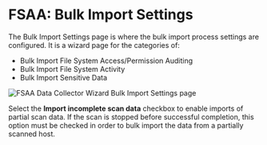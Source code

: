 # FSAA: Bulk Import Settings

The Bulk Import Settings page is where the bulk import process settings are configured. It is a wizard page for the categories of:

- Bulk Import File System Access/Permission Auditing
- Bulk Import File System Activity
- Bulk Import Sensitive Data

![FSAA Data Collector Wizard Bulk Import Settings page](/img/product_docs/accessanalyzer/enterpriseauditor/admin/datacollector/fsaa/bulkimport.png)

Select the __Import incomplete scan data__ checkbox to enable imports of partial scan data. If the scan is stopped before successful completion, this option must be checked in order to bulk import the data from a partially scanned host.
